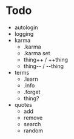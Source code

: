# Todo

- autologin
- logging
- karma
  - .karma
  - .karma set
  - thing++ / ++thing
  - thing-- / --thing
- terms
  - .learn
  - .info
  - .forget
  - thing?
- quotes
  - add
  - remove
  - search
  - random
